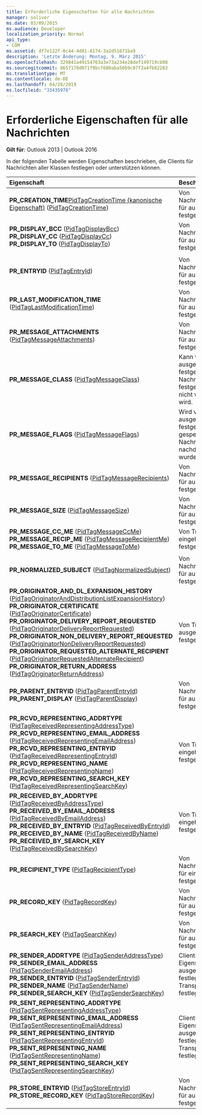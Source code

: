```yaml
---
title: Erforderliche Eigenschaften für alle Nachrichten
manager: soliver
ms.date: 03/09/2015
ms.audience: Developer
localization_priority: Normal
api_type:
- COM
ms.assetid: df7e122f-0c44-4d81-8174-3a2d51671ba9
description: 'Letzte Änderung: Montag, 9. März 2015'
ms.openlocfilehash: 329841a49154763a3e73a234e28def149719cb08
ms.sourcegitcommit: 8657170d071f9bcf680aba50b9c07f2a4fb82283
ms.translationtype: MT
ms.contentlocale: de-DE
ms.lasthandoff: 04/28/2019
ms.locfileid: "33435978"
---
```

# <a name="required-properties-for-all-messages"></a>Erforderliche Eigenschaften für alle Nachrichten

  
  
**Gilt für**: Outlook 2013 | Outlook 2016 
  
In der folgenden Tabelle werden Eigenschaften beschrieben, die Clients für Nachrichten aller Klassen festlegen oder unterstützen können.
  
|**Eigenschaft**|**Beschreibung**|
|:-----|:-----|
|**PR_CREATION_TIME**[PidTagCreationTime (kanonische Eigenschaft)](pidtagcreationtime-canonical-property.md) ([PidTagCreationTime](pidtagcreationtime-canonical-property.md))  <br/> |Von Nachrichtenspeicheranbietern für ausgehende Nachrichten festgelegt.  <br/> |
|**PR_DISPLAY_BCC** ([PidTagDisplayBcc](pidtagdisplaybcc-canonical-property.md))  <br/> **PR_DISPLAY_CC** ([PidTagDisplayCc](pidtagdisplaycc-canonical-property.md))  <br/> **PR_DISPLAY_TO** ([PidTagDisplayTo](pidtagdisplayto-canonical-property.md))  <br/> |Von Nachrichtenspeicheranbietern für ausgehende Nachrichten festgelegt.  <br/> |
|||
|**PR_ENTRYID** ([PidTagEntryId](pidtagentryid-canonical-property.md))  <br/> |Von Nachrichtenspeicheranbietern für ausgehende Nachrichten festgelegt.  <br/> |
|**PR_LAST_MODIFICATION_TIME** ([PidTagLastModificationTime](pidtaglastmodificationtime-canonical-property.md))  <br/> |Von Nachrichtenspeicheranbietern für ausgehende Nachrichten festgelegt.  <br/> |
|**PR_MESSAGE_ATTACHMENTS** ([PidTagMessageAttachments](pidtagmessageattachments-canonical-property.md))  <br/> |Von Nachrichtenspeicheranbietern für ausgehende Nachrichten festgelegt.  <br/> |
|**PR_MESSAGE_CLASS** ([PidTagMessageClass](pidtagmessageclass-canonical-property.md))  <br/> |Kann von Clients für ausgehende Nachrichten festgelegt werden. muss von Nachrichtenspeicheranbietern festgelegt werden, wenn dies nicht von Clients festgelegt wird.  <br/> |
|**PR_MESSAGE_FLAGS** ([PidTagMessageFlags](pidtagmessageflags-canonical-property.md))  <br/> |Wird von Clients für ausgehende Nachrichten festgelegt, bevor sie gespeichert werden, und Nachrichtenspeicheranbieter, nachdem sie gespeichert wurden.  <br/> |
|**PR_MESSAGE_RECIPIENTS** ([PidTagMessageRecipients](pidtagmessagerecipients-canonical-property.md))  <br/> |Von Nachrichtenspeicheranbietern für ausgehende Nachrichten festgelegt.  <br/> |
|**PR_MESSAGE_SIZE** ([PidTagMessageSize](pidtagmessagesize-canonical-property.md))  <br/> |Von Nachrichtenspeicheranbietern für ausgehende Nachrichten festgelegt.  <br/> |
|**PR_MESSAGE_CC_ME** ([PidTagMessageCcMe](pidtagmessageccme-canonical-property.md))  <br/> **PR_MESSAGE_RECIP_ME** ([PidTagMessageRecipientMe](pidtagmessagerecipientme-canonical-property.md))  <br/> **PR_MESSAGE_TO_ME** ([PidTagMessageToMe](pidtagmessagetome-canonical-property.md))  <br/> |Von Transportanbietern für eingehende Nachrichten festgelegt.  <br/> |
|||
|**PR_NORMALIZED_SUBJECT** ([PidTagNormalizedSubject](pidtagnormalizedsubject-canonical-property.md))  <br/> |Von Nachrichtenspeicheranbietern für ausgehende Nachrichten festgelegt  <br/> |
|**PR_ORIGINATOR_AND_DL_EXPANSION_HISTORY** ([PidTagOriginatorAndDistributionListExpansionHistory](pidtagoriginatoranddistributionlistexpansionhistory-canonical-property.md))  <br/> **PR_ORIGINATOR_CERTIFICATE** ([PidTagOriginatorCertificate](pidtagoriginatorcertificate-canonical-property.md))  <br/> **PR_ORIGINATOR_DELIVERY_REPORT_REQUESTED** ([PidTagOriginatorDeliveryReportRequested](pidtagoriginatordeliveryreportrequested-canonical-property.md))  <br/> **PR_ORIGINATOR_NON_DELIVERY_REPORT_REQUESTED** ([PidTagOriginatorNonDeliveryReportRequested](pidtagoriginatornondeliveryreportrequested-canonical-property.md))  <br/> **PR_ORIGINATOR_REQUESTED_ALTERNATE_RECIPIENT** ([PidTagOriginatorRequestedAlternateRecipient](pidtagoriginatorrequestedalternaterecipient-canonical-property.md))  <br/> **PR_ORIGINATOR_RETURN_ADDRESS** ([PidTagOriginatorReturnAddress](pidtagoriginatorreturnaddress-canonical-property.md))  <br/> |Von Transportanbietern für ausgehende Nachrichten festgelegt.  <br/> |
|**PR_PARENT_ENTRYID** ([PidTagParentEntryId](pidtagparententryid-canonical-property.md))  <br/> **PR_PARENT_DISPLAY** ([PidTagParentDisplay](pidtagparentdisplay-canonical-property.md))  <br/> |Von Nachrichtenspeicheranbietern für ausgehende Nachrichten festgelegt.  <br/> |
|||
|**PR_RCVD_REPRESENTING_ADDRTYPE** ([PidTagReceivedRepresentingAddressType](pidtagreceivedrepresentingaddresstype-canonical-property.md))  <br/> **PR_RCVD_REPRESENTING_EMAIL_ADDRESS** ([PidTagReceivedRepresentingEmailAddress](pidtagreceivedrepresentingemailaddress-canonical-property.md))  <br/> **PR_RCVD_REPRESENTING_ENTRYID** ([PidTagReceivedRepresentingEntryId](pidtagreceivedrepresentingentryid-canonical-property.md))  <br/> **PR_RCVD_REPRESENTING_NAME** ([PidTagReceivedRepresentingName](pidtagreceivedrepresentingname-canonical-property.md))  <br/> **PR_RCVD_REPRESENTING_SEARCH_KEY** ([PidTagReceivedRepresentingSearchKey](pidtagreceivedrepresentingsearchkey-canonical-property.md))  <br/> |Von Transportanbietern für eingehende Nachrichten festgelegt.  <br/> |
|**PR_RECEIVED_BY_ADDRTYPE** ([PidTagReceivedByAddressType](pidtagreceivedbyaddresstype-canonical-property.md))  <br/> **PR_RECEIVED_BY_EMAIL_ADDRESS** ([PidTagReceivedByEmailAddress](pidtagreceivedbyemailaddress-canonical-property.md))  <br/> **PR_RECEIVED_BY_ENTRYID** ([PidTagReceivedByEntryId](pidtagreceivedbyentryid-canonical-property.md))  <br/> **PR_RECEIVED_BY_NAME** ([PidTagReceivedByName](pidtagreceivedbyname-canonical-property.md))  <br/> **PR_RECEIVED_BY_SEARCH_KEY** ([PidTagReceivedBySearchKey](pidtagreceivedbysearchkey-canonical-property.md))  <br/> |Von Transportanbietern für eingehende Nachrichten festgelegt.  <br/> |
|**PR_RECIPIENT_TYPE** ([PidTagRecipientType](pidtagrecipienttype-canonical-property.md))  <br/> |Von Nachrichtenspeicheranbietern für eingehende Nachrichten festgelegt.  <br/> |
|**PR_RECORD_KEY** ([PidTagRecordKey](pidtagrecordkey-canonical-property.md))  <br/> |Von Nachrichtenspeicheranbietern für ausgehende Nachrichten festgelegt.  <br/> |
|**PR_SEARCH_KEY** ([PidTagSearchKey](pidtagsearchkey-canonical-property.md))  <br/> |Von Nachrichtenspeicheranbietern für ausgehende Nachrichten festgelegt.  <br/> |
|**PR_SENDER_ADDRTYPE** ([PidTagSenderAddressType](pidtagsenderaddresstype-canonical-property.md))  <br/> **PR_SENDER_EMAIL_ADDRESS** ([PidTagSenderEmailAddress](pidtagsenderemailaddress-canonical-property.md))  <br/> **PR_SENDER_ENTRYID** ([PidTagSenderEntryId](pidtagsenderentryid-canonical-property.md))  <br/> **PR_SENDER_NAME** ([PidTagSenderName](pidtagsendername-canonical-property.md))  <br/> **PR_SENDER_SEARCH_KEY** ([PidTagSenderSearchKey](pidtagsendersearchkey-canonical-property.md))  <br/> |Clients können diese Eigenschaften für ausgehende Nachrichten festlegen, aber Transportanbieter müssen sie festlegen.  <br/> |
|**PR_SENT_REPRESENTING_ADDRTYPE** ([PidTagSentRepresentingAddressType](pidtagsentrepresentingaddresstype-canonical-property.md))  <br/> **PR_SENT_REPRESENTING_EMAIL_ADDRESS** ([PidTagSentRepresentingEmailAddress](pidtagsentrepresentingemailaddress-canonical-property.md))  <br/> **PR_SENT_REPRESENTING_ENTRYID** ([PidTagSentRepresentingEntryId](pidtagsentrepresentingentryid-canonical-property.md))  <br/> **PR_SENT_REPRESENTING_NAME** ([PidTagSentRepresentingName](pidtagsentrepresentingname-canonical-property.md))  <br/> **PR_SENT_REPRESENTING_SEARCH_KEY** ([PidTagSentRepresentingSearchKey](pidtagsentrepresentingsearchkey-canonical-property.md))  <br/> |Clients können diese Eigenschaften für ausgehende Nachrichten festlegen, aber Transportanbieter müssen sie festlegen.  <br/> |
|**PR_STORE_ENTRYID** ([PidTagStoreEntryId](pidtagstoreentryid-canonical-property.md))  <br/> **PR_STORE_RECORD_KEY** ([PidTagStoreRecordKey](pidtagstorerecordkey-canonical-property.md))  <br/> |Von Nachrichtenspeicheranbietern für ausgehende Nachrichten festgelegt.  <br/> |
   

